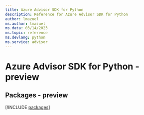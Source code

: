 ```yaml
---
title: Azure Advisor SDK for Python
description: Reference for Azure Advisor SDK for Python
author: lmazuel
ms.author: lmazuel
ms.data: 03/14/2023
ms.topic: reference
ms.devlang: python
ms.service: advisor
---
```

# Azure Advisor SDK for Python - preview
## Packages - preview
[!INCLUDE [packages](advisor-index.md)]